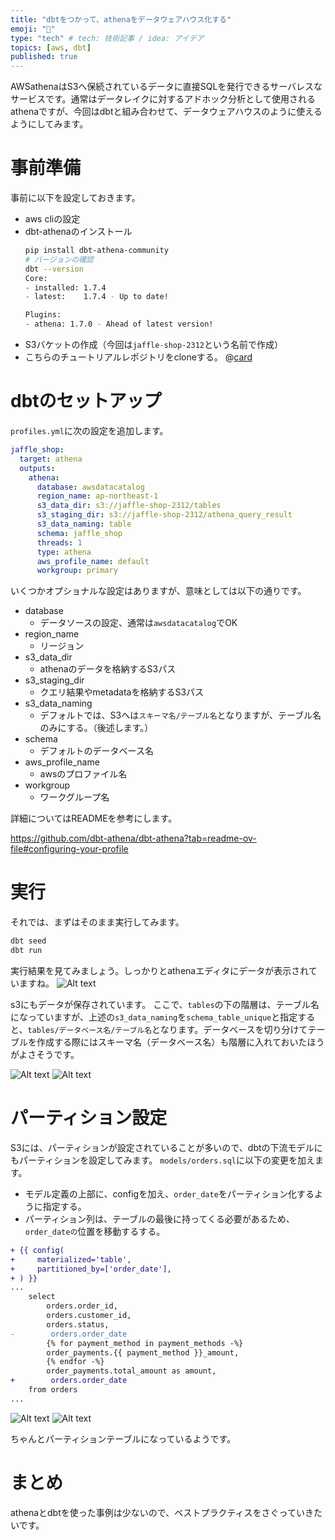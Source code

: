 ```yaml
---
title: "dbtをつかって、athenaをデータウェアハウス化する"
emoji: "🚀"
type: "tech" # tech: 技術記事 / idea: アイデア
topics: [aws, dbt]
published: true
---
```

AWSathenaはS3へ保続されているデータに直接SQLを発行できるサーバレスなサービスです。通常はデータレイクに対するアドホック分析として使用されるathenaですが、今回はdbtと組み合わせて、データウェアハウスのように使えるようにしてみます。

# 事前準備
事前に以下を設定しておきます。
- aws cliの設定
- dbt-athenaのインストール
    ```zsh
    pip install dbt-athena-community
    # バージョンの確認
    dbt --version
    Core:
    - installed: 1.7.4
    - latest:    1.7.4 - Up to date!

    Plugins:
    - athena: 1.7.0 - Ahead of latest version!
    ```
- S3バケットの作成（今回は`jaffle-shop-2312`という名前で作成）
- こちらのチュートリアルレポジトリをcloneする。
  @[card](https://github.com/dbt-labs/jaffle_shop)

# dbtのセットアップ
`profiles.yml`に次の設定を追加します。

```yaml:~/.dbt/profiles.yml
jaffle_shop:
  target: athena
  outputs:
    athena:
      database: awsdatacatalog
      region_name: ap-northeast-1
      s3_data_dir: s3://jaffle-shop-2312/tables
      s3_staging_dir: s3://jaffle-shop-2312/athena_query_result
      s3_data_naming: table
      schema: jaffle_shop
      threads: 1
      type: athena
      aws_profile_name: default
      workgroup: primary
```
いくつかオプショナルな設定はありますが、意味としては以下の通りです。
- database
  - データソースの設定、通常は`awsdatacatalog`でOK
- region_name
  - リージョン
- s3_data_dir
  - athenaのデータを格納するS3パス
- s3_staging_dir
  - クエリ結果やmetadataを格納するS3パス
- s3_data_naming
  - デフォルトでは、S3へは`スキーマ名/テーブル名`となりますが、テーブル名のみにする。（後述します。）
- schema
  - デフォルトのデータベース名
- aws_profile_name
  - awsのプロファイル名
- workgroup
  - ワークグループ名

詳細についてはREADMEを参考にします。

https://github.com/dbt-athena/dbt-athena?tab=readme-ov-file#configuring-your-profile

# 実行
それでは、まずはそのまま実行してみます。
```zsh
dbt seed
dbt run
```

実行結果を見てみましょう。しっかりとathenaエディタにデータが表示されていますね。
![Alt text](/images/202312_dbt_athena/image0.png)

s3にもデータが保存されています。
ここで、`tables`の下の階層は、テーブル名になっていますが、上述の`s3_data_naming`を`schema_table_unique`と指定すると、`tables/データベース名/テーブル名`となります。データベースを切り分けてテーブルを作成する際にはスキーマ名（データベース名）も階層に入れておいたほうがよさそうです。


![Alt text](/images/202312_dbt_athena/image3.png)
![Alt text](/images/202312_dbt_athena/image2.png)


# パーティション設定
S3には、パーティションが設定されていることが多いので、dbtの下流モデルにもパーティションを設定してみます。
`models/orders.sql`に以下の変更を加えます。
- モデル定義の上部に、configを加え、`order_date`をパーティション化するように指定する。
- パーティション列は、テーブルの最後に持ってくる必要があるため、`order_dateの`位置を移動するする。

```diff sql:models/orders.sql
+ {{ config(
+     materialized='table',
+     partitioned_by=['order_date'],
+ ) }}
...
    select
        orders.order_id,
        orders.customer_id,
        orders.status,
-        orders.order_date
        {% for payment_method in payment_methods -%}
        order_payments.{{ payment_method }}_amount,
        {% endfor -%}
        order_payments.total_amount as amount,
+        orders.order_date
    from orders
...
```

![Alt text](/images/202312_dbt_athena/image.png)
![Alt text](/images/202312_dbt_athena/image4.png)

ちゃんとパーティションテーブルになっているようです。

# まとめ
athenaとdbtを使った事例は少ないので、ベストプラクティスをさぐっていきたいです。